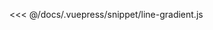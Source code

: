 <ClientOnly>
  <common-code-view name="line-gradient" :is-code-view="false"/>
</ClientOnly>

<<< @/docs/.vuepress/snippet/line-gradient.js
